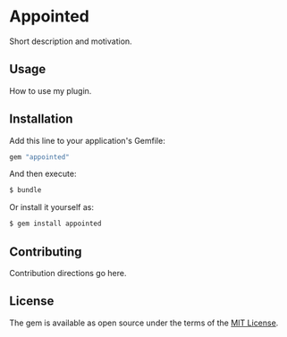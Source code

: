 # Appointed
Short description and motivation.

## Usage
How to use my plugin.

## Installation
Add this line to your application's Gemfile:

```ruby
gem "appointed"
```

And then execute:
```bash
$ bundle
```

Or install it yourself as:
```bash
$ gem install appointed
```

## Contributing
Contribution directions go here.

## License
The gem is available as open source under the terms of the [MIT License](https://opensource.org/licenses/MIT).
